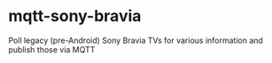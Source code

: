 # mqtt-sony-bravia
Poll legacy (pre-Android) Sony Bravia TVs for various information and publish those via MQTT

